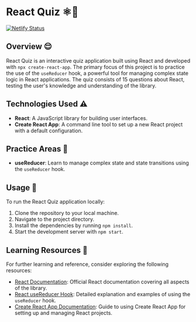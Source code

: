 # React Quiz ⚛📝

[![Netlify Status](https://api.netlify.com/api/v1/badges/6175ec1a-1f75-408e-8ae3-5d1ccc1b687b/deploy-status)](https://app.netlify.com/sites/fulgur-vividus-react-quiz/deploys)

## Overview 😌

React Quiz is an interactive quiz application built using React and developed with `npx create-react-app`. The primary focus of this project is to practice the use of the `useReducer` hook, a powerful tool for managing complex state logic in React applications. The quiz consists of 15 questions about React, testing the user's knowledge and understanding of the library.

## Technologies Used ⚠️

- **React**: A JavaScript library for building user interfaces.
- **Create React App**: A command line tool to set up a new React project with a default configuration.

## Practice Areas 🤼

- **useReducer**: Learn to manage complex state and state transitions using the `useReducer` hook.

## Usage 🫡

To run the React Quiz application locally:

1. Clone the repository to your local machine.
2. Navigate to the project directory.
3. Install the dependencies by running `npm install`.
4. Start the development server with `npm start`.

## Learning Resources 🥸

For further learning and reference, consider exploring the following resources:

- [React Documentation](https://reactjs.org/docs/getting-started.html): Official React documentation covering all aspects of the library.
- [React useReducer Hook](https://reactjs.org/docs/hooks-reference.html#usereducer): Detailed explanation and examples of using the `useReducer` hook.
- [Create React App Documentation](https://create-react-app.dev/docs/getting-started): Guide to using Create React App for setting up and managing React projects.
